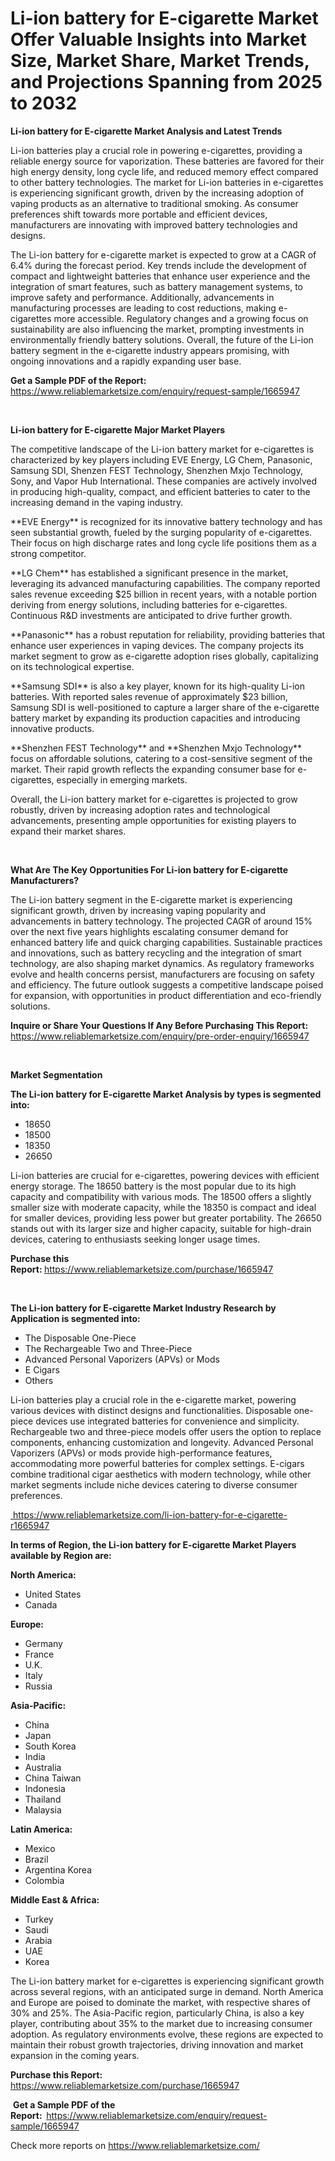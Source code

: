 <p><h1>Li-ion battery for E-cigarette Market Offer Valuable Insights into Market Size, Market Share, Market Trends, and Projections Spanning from 2025 to 2032</h1></p><p><strong>Li-ion battery for E-cigarette Market Analysis and Latest Trends</strong></p>
<p><p>Li-ion batteries play a crucial role in powering e-cigarettes, providing a reliable energy source for vaporization. These batteries are favored for their high energy density, long cycle life, and reduced memory effect compared to other battery technologies. The market for Li-ion batteries in e-cigarettes is experiencing significant growth, driven by the increasing adoption of vaping products as an alternative to traditional smoking. As consumer preferences shift towards more portable and efficient devices, manufacturers are innovating with improved battery technologies and designs.</p><p>The Li-ion battery for e-cigarette market is expected to grow at a CAGR of 6.4% during the forecast period. Key trends include the development of compact and lightweight batteries that enhance user experience and the integration of smart features, such as battery management systems, to improve safety and performance. Additionally, advancements in manufacturing processes are leading to cost reductions, making e-cigarettes more accessible. Regulatory changes and a growing focus on sustainability are also influencing the market, prompting investments in environmentally friendly battery solutions. Overall, the future of the Li-ion battery segment in the e-cigarette industry appears promising, with ongoing innovations and a rapidly expanding user base.</p></p>
<p><strong>Get a Sample PDF of the Report:&nbsp;</strong> <a href="https://www.reliablemarketsize.com/enquiry/request-sample/1665947?utm_campaign=3217&utm_medium=2&utm_source=Github&utm_content=ia&utm_term=06042025&utm_id=li-ion-battery-for-e-cigarette">https://www.reliablemarketsize.com/enquiry/request-sample/1665947</a></p>
<p>&nbsp;</p>
<p><strong>Li-ion battery for E-cigarette Major Market Players</strong></p>
<p><p>The competitive landscape of the Li-ion battery market for e-cigarettes is characterized by key players including EVE Energy, LG Chem, Panasonic, Samsung SDI, Shenzen FEST Technology, Shenzhen Mxjo Technology, Sony, and Vapor Hub International. These companies are actively involved in producing high-quality, compact, and efficient batteries to cater to the increasing demand in the vaping industry.</p><p>**EVE Energy** is recognized for its innovative battery technology and has seen substantial growth, fueled by the surging popularity of e-cigarettes. Their focus on high discharge rates and long cycle life positions them as a strong competitor.</p><p>**LG Chem** has established a significant presence in the market, leveraging its advanced manufacturing capabilities. The company reported sales revenue exceeding $25 billion in recent years, with a notable portion deriving from energy solutions, including batteries for e-cigarettes. Continuous R&D investments are anticipated to drive further growth.</p><p>**Panasonic** has a robust reputation for reliability, providing batteries that enhance user experiences in vaping devices. The company projects its market segment to grow as e-cigarette adoption rises globally, capitalizing on its technological expertise.</p><p>**Samsung SDI** is also a key player, known for its high-quality Li-ion batteries. With reported sales revenue of approximately $23 billion, Samsung SDI is well-positioned to capture a larger share of the e-cigarette battery market by expanding its production capacities and introducing innovative products.</p><p>**Shenzhen FEST Technology** and **Shenzhen Mxjo Technology** focus on affordable solutions, catering to a cost-sensitive segment of the market. Their rapid growth reflects the expanding consumer base for e-cigarettes, especially in emerging markets.</p><p>Overall, the Li-ion battery market for e-cigarettes is projected to grow robustly, driven by increasing adoption rates and technological advancements, presenting ample opportunities for existing players to expand their market shares.</p></p>
<p>&nbsp;</p>
<p><strong>What Are The Key Opportunities For Li-ion battery for E-cigarette Manufacturers?</strong></p>
<p><p>The Li-ion battery segment in the E-cigarette market is experiencing significant growth, driven by increasing vaping popularity and advancements in battery technology. The projected CAGR of around 15% over the next five years highlights escalating consumer demand for enhanced battery life and quick charging capabilities. Sustainable practices and innovations, such as battery recycling and the integration of smart technology, are also shaping market dynamics. As regulatory frameworks evolve and health concerns persist, manufacturers are focusing on safety and efficiency. The future outlook suggests a competitive landscape poised for expansion, with opportunities in product differentiation and eco-friendly solutions.</p></p>
<p><strong>Inquire or Share Your Questions If Any Before Purchasing This Report:</strong> <a href="https://www.reliablemarketsize.com/enquiry/pre-order-enquiry/1665947?utm_campaign=3217&utm_medium=2&utm_source=Github&utm_content=ia&utm_term=06042025&utm_id=li-ion-battery-for-e-cigarette">https://www.reliablemarketsize.com/enquiry/pre-order-enquiry/1665947</a></p>
<p>&nbsp;</p>
<p><strong>Market Segmentation</strong></p>
<p><strong>The Li-ion battery for E-cigarette Market Analysis by types is segmented into:</strong></p>
<p><ul><li>18650</li><li>18500</li><li>18350</li><li>26650</li></ul></p>
<p><p>Li-ion batteries are crucial for e-cigarettes, powering devices with efficient energy storage. The 18650 battery is the most popular due to its high capacity and compatibility with various mods. The 18500 offers a slightly smaller size with moderate capacity, while the 18350 is compact and ideal for smaller devices, providing less power but greater portability. The 26650 stands out with its larger size and higher capacity, suitable for high-drain devices, catering to enthusiasts seeking longer usage times.</p></p>
<p><strong>Purchase this Report:&nbsp;</strong><a href="https://www.reliablemarketsize.com/purchase/1665947?utm_campaign=3217&utm_medium=2&utm_source=Github&utm_content=ia&utm_term=06042025&utm_id=li-ion-battery-for-e-cigarette">https://www.reliablemarketsize.com/purchase/1665947</a></p>
<p>&nbsp;</p>
<p><strong>The Li-ion battery for E-cigarette Market Industry Research by Application is segmented into:</strong></p>
<p><ul><li>The Disposable One-Piece</li><li>The Rechargeable Two and Three-Piece</li><li>Advanced Personal Vaporizers (APVs) or Mods</li><li>E Cigars</li><li>Others</li></ul></p>
<p><p>Li-ion batteries play a crucial role in the e-cigarette market, powering various devices with distinct designs and functionalities. Disposable one-piece devices use integrated batteries for convenience and simplicity. Rechargeable two and three-piece models offer users the option to replace components, enhancing customization and longevity. Advanced Personal Vaporizers (APVs) or mods provide high-performance features, accommodating more powerful batteries for complex settings. E-cigars combine traditional cigar aesthetics with modern technology, while other market segments include niche devices catering to diverse consumer preferences.</p></p>
<p><a href="https://www.reliablemarketsize.com/li-ion-battery-for-e-cigarette-r1665947?utm_campaign=3217&utm_medium=2&utm_source=Github&utm_content=ia&utm_term=06042025&utm_id=li-ion-battery-for-e-cigarette">&nbsp;https://www.reliablemarketsize.com/li-ion-battery-for-e-cigarette-r1665947</a></p>
<p><strong>In terms of Region, the Li-ion battery for E-cigarette Market Players available by Region are:</strong></p>
<p>
    <p> <strong> North America: </strong>
        <ul>
            <li>United States</li>
            <li>Canada</li>
        </ul>
        </p> 
    <p> <strong> Europe: </strong>
        <ul>
            <li>Germany</li>
            <li>France</li>
            <li>U.K.</li>
            <li>Italy</li>
            <li>Russia</li>
        </ul>
        </p> 
    <p> <strong> Asia-Pacific: </strong>
        <ul>
            <li>China</li>
            <li>Japan</li>
            <li>South Korea</li>
            <li>India</li>
            <li>Australia</li>
            <li>China Taiwan</li>
            <li>Indonesia</li>
            <li>Thailand</li>
            <li>Malaysia</li>
        </ul>
        </p> 
    <p> <strong> Latin America: </strong>
        <ul>
            <li>Mexico</li>
            <li>Brazil</li>
            <li>Argentina Korea</li>
            <li>Colombia</li>
        </ul>
        </p> 
    <p> <strong> Middle East & Africa: </strong>
        <ul>
            <li>Turkey</li>
            <li>Saudi</li>
            <li>Arabia</li>
            <li>UAE</li>
            <li>Korea</li>
        </ul>
    </p>
    </p>
<p><p>The Li-ion battery market for e-cigarettes is experiencing significant growth across several regions, with an anticipated surge in demand. North America and Europe are poised to dominate the market, with respective shares of 30% and 25%. The Asia-Pacific region, particularly China, is also a key player, contributing about 35% to the market due to increasing consumer adoption. As regulatory environments evolve, these regions are expected to maintain their robust growth trajectories, driving innovation and market expansion in the coming years.</p></p>
<p><strong>Purchase this Report: </strong><a href="https://www.reliablemarketsize.com/purchase/1665947?utm_campaign=3217&utm_medium=2&utm_source=Github&utm_content=ia&utm_term=06042025&utm_id=li-ion-battery-for-e-cigarette">https://www.reliablemarketsize.com/purchase/1665947</a></p>
<p>&nbsp;<strong>Get a Sample PDF of the Report:&nbsp;&nbsp;</strong><a href="https://www.reliablemarketsize.com/enquiry/request-sample/1665947?utm_campaign=3217&utm_medium=2&utm_source=Github&utm_content=ia&utm_term=06042025&utm_id=li-ion-battery-for-e-cigarette">https://www.reliablemarketsize.com/enquiry/request-sample/1665947</a></p>
<p><strong></strong></p>
<p>Check more reports on <a href="https://www.reliablemarketsize.com/?utm_campaign=3217&utm_medium=2&utm_source=Github&utm_content=ia&utm_term=06042025&utm_id=li-ion-battery-for-e-cigarette">https://www.reliablemarketsize.com/</a></p>